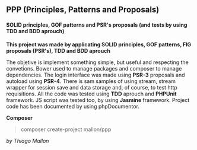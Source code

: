 ## PPP (Principles, Patterns and Proposals)
#### SOLID principles, GOF patterns and PSR's proposals (and tests by using TDD and BDD aprouch)

**This project was made by applicating SOLID principles, GOF patterns, FIG proposals (PSR's), TDD and BDD aprouch**

The objetive is implement something simple, but useful and respecting the convetions. Bower used to manage packages 
and composer to manage dependencies. The login interface was made using **PSR-3** proposals and autoload using **PSR-4**.
There is sam samples of using stream, stream wrapper for session save and data storage and, of course, to test
http requisitions. All the code was tested using **TDD** aprouch and **PHPUnit** framework. JS script was tested too, by 
using **Jasmine** framework. Project code has been documented by using phpDocumentor.

**Composer**
> composer create-project mallon/ppp

*by Thiago Mallon*


